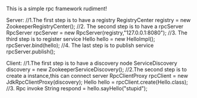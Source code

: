 This is a simple rpc framework rudiment!

Server:
    //1.The first step is to have a registry
    RegistryCenter registry = new ZookeeperRegistryCenter();
    //2. The second step is to have a rpcServer
    RpcServer rpcServer = new RpcServer(registry,"127.0.0.1:8080");
    //3. The third step is to register service
    Hello hello = new HelloImpl();
    rpcServer.bind(hello);
    //4. The last step is to publish service
    rpcServer.publish();
    
    
Client:
    //1.The first step is to have a discovery node
    ServiceDiscovery discovery = new ZookeeperServiceDiscovery();
    //2.The second step is to create a instance,this can connect server
    RpcClientProxy rpcClient = new JdkRpcClientProxy(discovery);
    Hello hello = rpcClient.create(Hello.class);
    //3. Rpc invoke
    String respond = hello.sayHello("stupid"); 